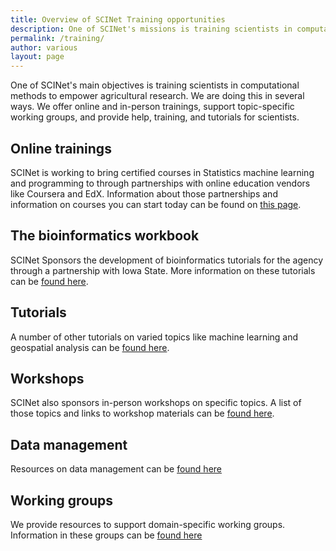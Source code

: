 ```yaml
---
title: Overview of SCINet Training opportunities
description: One of SCINet's missions is training scientists in computational methods to empower agricultural research.
permalink: /training/
author: various
layout: page
---
```


One of SCINet's main objectives is training scientists in computational methods to empower agricultural research. We are doing this in several ways. We offer online and in-person trainings, support topic-specific working groups, and provide help, training, and tutorials for scientists.

## Online trainings

SCINet is working to bring certified courses in Statistics machine learning and programming to through partnerships with online education vendors like Coursera
and EdX.  Information about those partnerships and  information on courses you can start today can be found on [this page](/training/free-online-training).

## The bioinformatics workbook

SCINet Sponsors the development of bioinformatics tutorials for the agency through a partnership with Iowa State. More information on these tutorials can be [found here](/training/bioinformatics-workbook).

## Tutorials

A number of other tutorials on varied topics like machine learning and geospatial analysis can be [found here](/training/tutorials/).

## Workshops

SCINet also sponsors in-person workshops on specific topics.  A list of those topics and links to workshop materials can be [found here](/workshops/).

## Data management

Resources on data management can be [found here](/training/useful-links.)

## Working groups

We provide resources to support domain-specific working groups. Information in these groups can be [found here](/working-groups)

